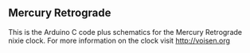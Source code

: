 Mercury Retrograde
------------------

This is the Arduino C code plus schematics for the Mercury Retrograde nixie clock. For more information on the clock visit http://voisen.org
